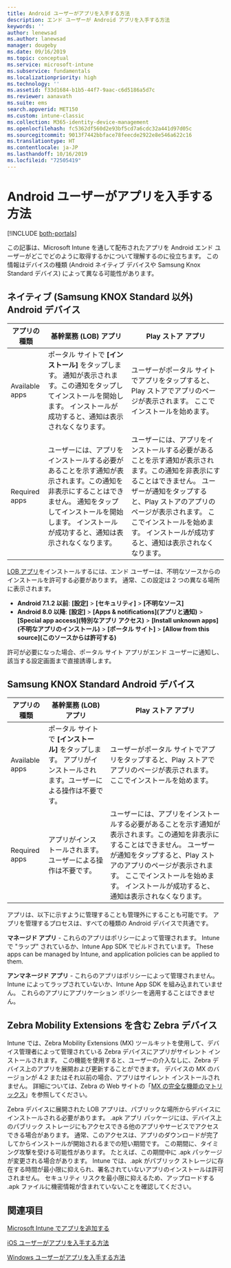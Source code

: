 ```yaml
---
title: Android ユーザーがアプリを入手する方法
description: エンド ユーザーが Android アプリを入手する方法
keywords: ''
author: lenewsad
ms.author: lanewsad
manager: dougeby
ms.date: 09/16/2019
ms.topic: conceptual
ms.service: microsoft-intune
ms.subservice: fundamentals
ms.localizationpriority: high
ms.technology: ''
ms.assetid: f33d1684-b1b5-44f7-9aac-c6d5186a5d7c
ms.reviewer: aanavath
ms.suite: ems
search.appverid: MET150
ms.custom: intune-classic
ms.collection: M365-identity-device-management
ms.openlocfilehash: fc5362df560d2e93bf5cd7a6cdc32a441d97d05c
ms.sourcegitcommit: 9013f7442bbface78feecde2922e8e546a622c16
ms.translationtype: HT
ms.contentlocale: ja-JP
ms.lasthandoff: 10/16/2019
ms.locfileid: "72505419"
---
```

# <a name="how-your-android-users-get-their-apps"></a>Android ユーザーがアプリを入手する方法

[!INCLUDE [both-portals](../../intune-classic/includes/note-for-both-portals.md)]

この記事は、Microsoft Intune を通して配布されたアプリを Android エンド ユーザーがどこでどのように取得するかについて理解するのに役立ちます。 この情報はデバイスの種類 (Android ネイティブ デバイスや Samsung Knox Standard デバイス) によって異なる可能性があります。

## <a name="native-non-samsung-knox-standard-android-devices"></a>ネイティブ (Samsung KNOX Standard 以外) Android デバイス

| アプリの種類 | 基幹業務 (LOB) アプリ | Play ストア アプリ  |
| ------------- |-------------| -----|
| Available apps      | ポータル サイトで **[インストール]** をタップします。 通知が表示されます。この通知をタップしてインストールを開始します。 インストールが成功すると、通知は表示されなくなります。 | ユーザーがポータル サイトでアプリをタップすると、Play ストアでアプリのページが表示されます。 ここでインストールを始めます。|
| Required apps      | ユーザーには、アプリをインストールする必要があることを示す通知が表示されます。この通知を非表示にすることはできません。 通知をタップしてインストールを開始します。 インストールが成功すると、通知は表示されなくなります。    | ユーザーには、アプリをインストールする必要があることを示す通知が表示されます。この通知を非表示にすることはできません。 ユーザーが通知をタップすると、Play ストアのアプリのページが表示されます。 ここでインストールを始めます。 インストールが成功すると、通知は表示されなくなります。 |

[LOB アプリ](../apps/lob-apps-android.md)をインストールするには、エンド ユーザーは、不明なソースからのインストールを許可する必要があります。 通常、この設定は 2 つの異なる場所に表示されます。

* **Android 7.1.2 以前**: **[設定]**  >  **[セキュリティ]**  >  **[不明なソース]**
* **Android 8.0 以降**: **[設定]**  >  **[Apps & notifications]\(アプリと通知\)**  >  **[Special app access]\(特別なアプリ アクセス\)**  >  **[Install unknown apps]\(不明なアプリのインストール\)**  >  **[ポータル サイト]**  >  **[Allow from this source]\(このソースからは許可する\)**

許可が必要になった場合、ポータル サイト アプリがエンド ユーザーに通知し、該当する設定画面まで直接誘導します。 

## <a name="samsung-knox-standard-android-devices"></a>Samsung KNOX Standard Android デバイス

| アプリの種類 | 基幹業務 (LOB) アプリ | Play ストア アプリ  |
| ------------- |-------------| -----|
| Available apps      | ポータル サイトで **[インストール]** をタップします。 アプリがインストールされます。ユーザーによる操作は不要です。 | ユーザーがポータル サイトでアプリをタップすると、Play ストアでアプリのページが表示されます。 ここでインストールを始めます。|
| Required apps      | アプリがインストールされます。ユーザーによる操作は不要です。    | ユーザーには、アプリをインストールする必要があることを示す通知が表示されます。この通知を非表示にすることはできません。 ユーザーが通知をタップすると、Play ストアのアプリのページが表示されます。 ここでインストールを始めます。 インストールが成功すると、通知は表示されなくなります。 |

アプリは、以下に示すように管理することも管理外にすることも可能です。 アプリを管理するプロセスは、すべての種類の Android デバイスで共通です。

**マネージド アプリ** - これらのアプリはポリシーによって管理されます。 Intune で "ラップ" されているか、Intune App SDK でビルドされています。 These apps can be managed by Intune, and application policies can be applied to them.

**アンマネージド アプリ** - これらのアプリはポリシーによって管理されません。 Intune によってラップされていないか、Intune App SDK を組み込まれていません。 これらのアプリにアプリケーション ポリシーを適用することはできません。

## <a name="zebra-devices-with-zebra-mobility-extensions"></a>Zebra Mobility Extensions を含む Zebra デバイス

Intune では、Zebra Mobility Extensions (MX) ツールキットを使用して、デバイス管理者によって管理されている Zebra デバイスにアプリがサイレント インストールされます。 この機能を使用すると、ユーザーの介入なしに、Zebra デバイス上のアプリを展開および更新することができます。 デバイスの MX のバージョンが 4.2 またはそれ以前の場合、アプリはサイレント インストールされません。 詳細については、Zebra の Web サイトの「[MX の完全な機能のマトリックス](http://techdocs.zebra.com/mx/compatibility/)」を参照してください。

Zebra デバイスに展開された LOB アプリは、パブリックな場所からデバイスにインストールされる必要があります。 .apk アプリ パッケージには、デバイス上のパブリック ストレージにもアクセスできる他のアプリやサービスでアクセスできる場合があります。 通常、このアクセスは、アプリのダウンロードが完了してからインストールが開始されるまでの短い期間です。 この期間に、タイミング攻撃を受ける可能性があります。 たとえば、この期間中に .apk パッケージが変更される場合があります。 Intune では、.apk がパブリック ストレージに存在する時間が最小限に抑えられ、署名されていないアプリのインストールは許可されません。 セキュリティ リスクを最小限に抑えるため、アップロードする .apk ファイルに機密情報が含まれていないことを確認してください。

## <a name="see-also"></a>関連項目

[Microsoft Intune でアプリを追加する](../apps/apps-add.md)

[iOS ユーザーがアプリを入手する方法](end-user-apps-ios.md)

[Windows ユーザーがアプリを入手する方法](end-user-apps-windows.md)
